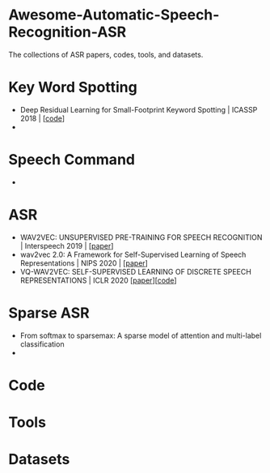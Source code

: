 # Awesome-Automatic-Speech-Recognition-ASR
The collections of ASR papers, codes, tools, and datasets.


# Key Word Spotting
- Deep Residual Learning for Small-Footprint Keyword Spotting | ICASSP 2018 | [[code](https://github.com/castorini/honk)]
- 


# Speech Command
- 



# ASR
- WAV2VEC: UNSUPERVISED PRE-TRAINING FOR SPEECH RECOGNITION | Interspeech 2019 | [[paper](https://arxiv.org/pdf/1904.05862.pdf)]
- wav2vec 2.0: A Framework for Self-Supervised Learning of Speech Representations | NIPS 2020 | [[paper](http://proceedings.neurips.cc/paper/2020/file/92d1e1eb1cd6f9fba3227870bb6d7f07-Paper.pdf)]
- VQ-WAV2VEC: SELF-SUPERVISED LEARNING OF DISCRETE SPEECH REPRESENTATIONS | ICLR 2020 [[paper](https://arxiv.org/pdf/1910.05453.pdf)][[code](http://github.com/pytorch/fairseq)]


# Sparse ASR
- From softmax to sparsemax: A sparse model of attention and multi-label classification
- 




# Code 

# Tools


# Datasets



